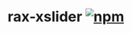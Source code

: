 # rax-xslider [![npm](https://img.shields.io/npm/v/rax-xslider.svg)](https://www.npmjs.com/package/rax-xslider)